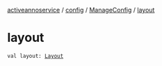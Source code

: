 [activeannoservice](../../index.md) / [config](../index.md) / [ManageConfig](index.md) / [layout](./layout.md)

# layout

`val layout: `[`Layout`](../-layout/index.md)